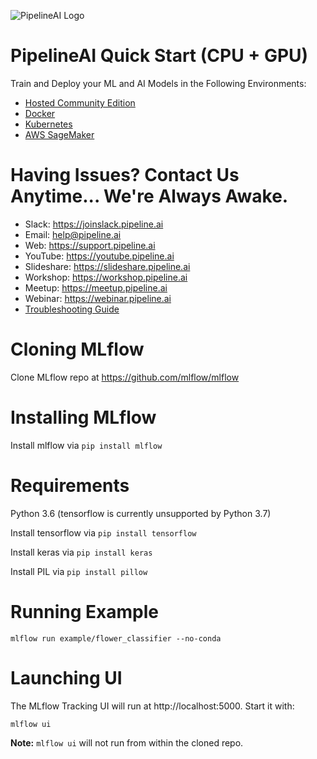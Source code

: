 ![PipelineAI Logo](https://pipeline.ai/assets/img/logo/pipelineai-logo.png)

# PipelineAI Quick Start (CPU + GPU)
Train and Deploy your ML and AI Models in the Following Environments:
* [Hosted Community Edition](https://quickstart.pipeline.ai/community)
* [Docker](https://quickstart.pipeline.ai/docker)
* [Kubernetes](https://quickstart.pipeline.ai/kubernetes)
* [AWS SageMaker](https://quickstart.pipeline.ai/sagemaker)

# Having Issues?  Contact Us Anytime... We're Always Awake.
* Slack:  https://joinslack.pipeline.ai
* Email:  [help@pipeline.ai](mailto:help@pipeline.ai)
* Web:  https://support.pipeline.ai
* YouTube:  https://youtube.pipeline.ai
* Slideshare:  https://slideshare.pipeline.ai
* Workshop:  https://workshop.pipeline.ai
* Meetup:  https://meetup.pipeline.ai
* Webinar:  https://webinar.pipeline.ai
* [Troubleshooting Guide](/docs/troubleshooting)

# Cloning MLflow
Clone MLflow repo at https://github.com/mlflow/mlflow

# Installing MLflow
Install mlflow via `pip install mlflow`

# Requirements
Python 3.6 (tensorflow is currently unsupported by Python 3.7)

Install tensorflow via `pip install tensorflow`

Install keras via `pip install keras`

Install PIL via `pip install pillow`

# Running Example
```
mlflow run example/flower_classifier --no-conda
```

# Launching UI
The MLflow Tracking UI will run at http://localhost:5000. Start it with:

```
mlflow ui
```

**Note:** `mlflow ui` will not run from within the cloned repo.
